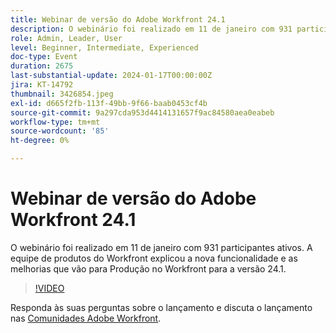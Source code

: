```yaml
---
title: Webinar de versão do Adobe Workfront 24.1
description: O webinário foi realizado em 11 de janeiro com 931 participantes ativos. A equipe de produtos do Workfront explicou a nova funcionalidade e as melhorias que vão para Produção no Workfront para a versão 24.1.
role: Admin, Leader, User
level: Beginner, Intermediate, Experienced
doc-type: Event
duration: 2675
last-substantial-update: 2024-01-17T00:00:00Z
jira: KT-14792
thumbnail: 3426854.jpeg
exl-id: d665f2fb-113f-49bb-9f66-baab0453cf4b
source-git-commit: 9a297cda953d4414131657f9ac84580aea0eabeb
workflow-type: tm+mt
source-wordcount: '85'
ht-degree: 0%

---
```


# Webinar de versão do Adobe Workfront 24.1

O webinário foi realizado em 11 de janeiro com 931 participantes ativos. A equipe de produtos do Workfront explicou a nova funcionalidade e as melhorias que vão para Produção no Workfront para a versão 24.1.

>[!VIDEO](https://video.tv.adobe.com/v/3426854/?learn=on)

Responda às suas perguntas sobre o lançamento e discuta o lançamento nas [Comunidades Adobe Workfront](https://experienceleaguecommunities.adobe.com/t5/workfront-discussions/event-follow-up-adobe-workfront-24-1-release-webinar/td-p/645442?profile.language=pt).

